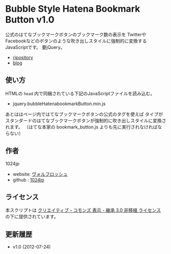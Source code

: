 
Bubble Style Hatena Bookmark Button v1.0
========================================

公式のはてなブックマークボタンのブックマーク数の表示を
TwitterやFacebookなどのボタンのような吹き出しスタイルに強制的に変換するJavaScriptです。
要jQuery。

- [ripository](http://github.com/1024jp/bubbleHatenabookmarkButton)
- [blog](http://wolfrosch.com/text/2012/07/24)

使い方
-------------------------------

HTMLの `head` 内で同梱されている下記のJavaScriptファイルを読み込む。

- jquery.bubbleHatenabookmarkButton.min.js

あとははページ内ではてなブックマークボタンの公式のタグを使えば
タイプがスタンダードのはてなブックマークボタンが強制的に吹き出しスタイルに変換されます。
（はてな本家の bookmark_button.js よりも先に実行されなければならない）


作者
----------------------------------------------------
1024jp

- website: [ヴォルフロッシュ](http://wolfrosch.com/)
- github : [1024jp](https://github.com/1024jp)


ライセンス
----------------------------------------------------
本スクリプトは [クリエイティブ・コモンズ 表示 - 継承 3.0 非移植 ライセンス](cc) の下に提供されています。

[cc]: http://creativecommons.org/licenses/by-sa/3.0/deed.ja



更新履歴
----------------------------------------------------
- v1.0 (2012-07-24)